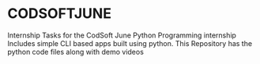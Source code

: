 # CODSOFTJUNE
Internship Tasks for the CodSoft June Python Programming internship Includes simple CLI based apps built using python. This Repository has the python code files along with demo videos
